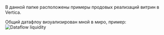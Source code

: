 В данной папке расположены примеры продовых реализаций витрин в Vertica.

Общий датафлоу визуализирован мной в миро, пример:
![Dataflow liquidity](https://github.com/user-attachments/assets/befa9268-82c6-4f9b-bbf5-97b23d04367a)
